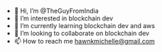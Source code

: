 - 👋 Hi, I’m @TheGuyFromIndia
- 👀 I’m interested in blockchain dev
- 🌱 I’m currently learning blockchain dev and aws 
- 💞️ I’m looking to collaborate on blockchain dev
- 📫 How to reach me hawnkmichelle@gmail.com

<!---
TheGuyFromIndia/TheGuyFromIndia is a ✨ special ✨ repository because its `README.md` (this file) appears on your GitHub profile.
You can click the Preview link to take a look at your changes.
--->
